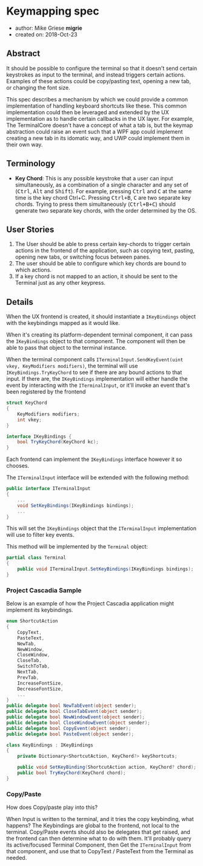 # Keymapping spec

* author: Mike Griese __migrie__
* created on: 2018-Oct-23

## Abstract
It should be possible to configure the terminal so that it doesn't send certain keystrokes as input to the terminal, and instead triggers certain actions. Examples of these actions could be copy/pasting text, opening a new tab, or changing the font size.

This spec describes a mechanism by which we could provide a common implementation of handling keyboard shortcuts like these. This common implementation could then be leveraged and extended by the UX implementation as to handle certain callbacks in the UX layer. For example, The TerminalCore doesn't have a concept of what a tab is, but the keymap abstraction could raise an event such that a WPF app could implement creating a new tab in its idomatic way, and UWP could implement them in their own way.

## Terminology
* **Key Chord**: This is any possible keystroke that a user can input
  simultaneously, as a combination of a single character and any set of
  (<kbd>Ctrl</kbd>, <kbd>Alt</kbd> and <kbd>Shift</kbd>).
  For example, pressing <kbd>Ctrl</kbd> and <kbd>C</kbd> at the same time is the
  key chord Ctrl+C. Pressing <kbd>Ctrl+B</kbd>, <kbd>C</kbd> are two separate
  key chords. Trying to press them simultaneously (<kbd>Ctrl+B+C</kbd>) should
  generate two separate key chords, with the order determined by the OS.

## User Stories
1. The User should be able to press certain key-chords to trigger certain
   actions in the frontend of the application, such as copying text, pasting,
   opening new tabs, or switching focus between panes.
2. The user should be able to configure which key chords are bound to which actions.
3. If a key chord is not mapped to an action, it should be sent to the Terminal just as any other keypress.

## Details

When the UX frontend is created, it should instantiate a `IKeyBindings` object with the keybindings mapped as it would like.

When it's creating its platform-dependent terminal component, it can pass the `IKeyBindings` object to that component. The component will then be able to pass that object to the terminal instance.

When the terminal component calls `ITerminalInput.SendKeyEvent(uint vkey, KeyModifiers modifiers)`, the terminal will use `IKeyBindings.TryKeyChord` to see if there are any bound actions to that input. If there are, the `IKeyBindings` implementation will either handle the event by interacting with the `ITerminalInput`, or it'll invoke an event that's been registered by the frontend

```csharp
struct KeyChord
{
    KeyModifiers modifiers;
    int vkey;
}

interface IKeyBindings {
    bool TryKeyChord(KeyChord kc);
}
```

Each frontend can implement the `IKeyBindings` interface however it so chooses.

The `ITerminalInput` interface will be extended with the following method:
```csharp
public interface ITerminalInput
{
    ...
    void SetKeyBindings(IKeyBindings bindings);
    ...
}
```
This will set the `IKeyBindings` object that the `ITerminalInput` implementation will use to filter key events.

This method will be implemented by the `Terminal` object:
```csharp
partial class Terminal
{
    public void ITerminalInput.SetKeyBindings(IKeyBindings bindings);
}
```
### Project Cascadia Sample

Below is an example of how the Project Cascadia application might implement its
  keybindings.

```csharp
enum ShortcutAction
{
    CopyText,
    PasteText,
    NewTab,
    NewWindow,
    CloseWindow,
    CloseTab,
    SwitchToTab,
    NextTab,
    PrevTab,
    IncreaseFontSize,
    DecreaseFontSize,
    ...
}
public delegate bool NewTabEvent(object sender);
public delegate bool CloseTabEvent(object sender);
public delegate bool NewWindowEvent(object sender);
public delegate bool CloseWindowEvent(object sender);
public delegate bool CopyEvent(object sender);
public delegate bool PasteEvent(object sender);

class KeyBindings : IKeyBindings
{
    private Dictionary<ShortcutAction, KeyChord?> keyShortcuts;

    public void SetKeyBinding(ShortcutAction action, KeyChord? chord);
    public bool TryKeyChord(KeyChord chord);
}
```

### Copy/Paste
How does Copy/paste play into this?

When Input is written to the terminal, and it tries the copy keybinding, what happens?
The Keybindings are global to the frontend, not local to the terminal. Copy/Paste events should also be delegates that get raised, and the frontend can then determine what to do with them. It'll probably query its active/focused Terminal Component, then Get the `ITerminalInput` from that component, and use that to CopyText / PasteText from the Terminal as needed.
